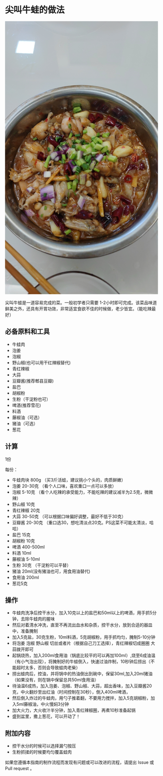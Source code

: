 # 尖叫牛蛙的做法

![示例菜成品](./尖叫牛蛙.jpg)

尖叫牛蛙是一道容易完成的菜。一般初学者只需要 1-2小时即可完成。该菜品味道鲜美之外，还具有开胃功效，非常适宜食欲不佳的时候做，老少皆宜。（能吃辣最好）

## 必备原料和工具

- 牛蛙肉
- 泡姜
- 泡椒
- 野山椒(也可以用干红辣椒替代)
- 青红辣椒
- 大蒜
- 豆瓣酱(推荐郫县豆瓣)
- 盐巴
- 胡椒粉
- 生粉（干淀粉也可）
- 啤酒(推荐雪花)
- 料酒
- 藤椒油（可选）
- 猪油（可选）
- 葱花

## 计算

1份

每份：

- 牛蛙肉块 800g （买3斤活蛙，建议挑小个头的，肉质鲜嫩）
- 泡姜 20-30克 （看个人口味，喜欢重口一点可以多放）
- 泡椒 5-10克 （看个人吃辣的承受能力，不能吃辣的建议减半为2.5克，微微辣）
- 野山椒 10克
- 青红辣椒 20克
- 大蒜 30-50克 （可以根据口味偏好调整，最好不低于30克）
- 豆瓣酱 20-30克 （重口选30，想吃清淡点20克。PS这菜不可能太清淡，哈哈）
- 盐巴 15克
- 胡椒粉 10克
- 啤酒 400-500ml
- 料酒 10ml
- 藤椒油 5-10ml
- 生粉 30克 （干淀粉可以平替）
- 猪油 20ml(没有猪油也可，用食用油替代)
- 食用油 200ml
- 葱花5克

## 操作

- 牛蛙肉洗净后控干水分，加入10克以上的盐巴和50ml以上的啤酒，用手抓5分钟，去除牛蛙肉的腥味
- 然后对着清水冲洗，直至不再流出血水和杂质，控干水分，放到合适的器皿中，准备腌制
- 加入5克盐，30克生粉，10ml料酒，5克胡椒粉，用手抓均匀，腌制5-10分钟
- 将泡姜 泡椒 野山椒 切丝或者片（根据自己刀工选择），青红辣椒切成圈圈 大蒜拨开即可
- 起锅烧热，加入200ml食用油（锅底比较平的可以再加100ml）,烧至6成油温（有小气泡出现），将腌制好的牛蛙倒入，快速过油炸制，10秒钟后捞出（不能超时太多，否则会导致蛙肉老柴）
- 捞出蛙肉后，控油，并将锅中的热油倒出到碗中，保留30ml,加入20ml猪油（如果没有，则在锅中保留总共50ml食用油）
- 待油温6成热，加入泡姜、泡椒、野山椒、大蒜，超出香味，加入豆瓣酱20克，中火翻炒至出红油（时间控制在30秒），倒入400ml啤酒，
- 然后倒入炸过的牛蛙肉，用勺子推着翻，不要用力搅拌，加入5克胡椒粉，加入5ml藤椒油，中火慢焖3分钟
- 加大火力，大火收汁半分钟，加入青红辣椒圈，再煮10秒准备起锅
- 盛到盆里，撒上葱花，可以开动了！
  
## 附加内容

- 控干水分的时候可以选择漏勺按压
- 生粉抓揉的时候要均匀覆盖蛙肉

如果您遵循本指南的制作流程而发现有问题或可以改进的流程，请提出 Issue 或 Pull request 。
